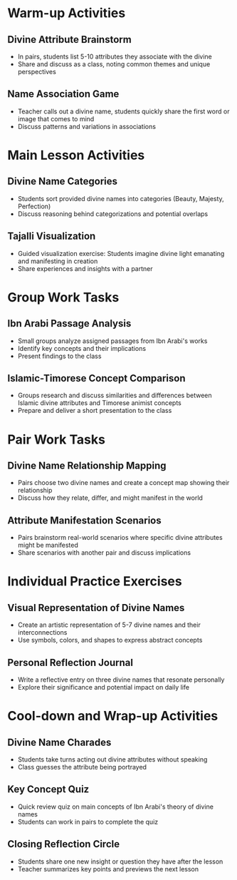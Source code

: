 # Warm-up Activities

## Divine Attribute Brainstorm
- In pairs, students list 5-10 attributes they associate with the divine
- Share and discuss as a class, noting common themes and unique perspectives

## Name Association Game
- Teacher calls out a divine name, students quickly share the first word or image that comes to mind
- Discuss patterns and variations in associations

# Main Lesson Activities

## Divine Name Categories
- Students sort provided divine names into categories (Beauty, Majesty, Perfection)
- Discuss reasoning behind categorizations and potential overlaps

## Tajalli Visualization
- Guided visualization exercise: Students imagine divine light emanating and manifesting in creation
- Share experiences and insights with a partner

# Group Work Tasks

## Ibn Arabi Passage Analysis
- Small groups analyze assigned passages from Ibn Arabi's works
- Identify key concepts and their implications
- Present findings to the class

## Islamic-Timorese Concept Comparison
- Groups research and discuss similarities and differences between Islamic divine attributes and Timorese animist concepts
- Prepare and deliver a short presentation to the class

# Pair Work Tasks

## Divine Name Relationship Mapping
- Pairs choose two divine names and create a concept map showing their relationship
- Discuss how they relate, differ, and might manifest in the world

## Attribute Manifestation Scenarios
- Pairs brainstorm real-world scenarios where specific divine attributes might be manifested
- Share scenarios with another pair and discuss implications

# Individual Practice Exercises

## Visual Representation of Divine Names
- Create an artistic representation of 5-7 divine names and their interconnections
- Use symbols, colors, and shapes to express abstract concepts

## Personal Reflection Journal
- Write a reflective entry on three divine names that resonate personally
- Explore their significance and potential impact on daily life

# Cool-down and Wrap-up Activities

## Divine Name Charades
- Students take turns acting out divine attributes without speaking
- Class guesses the attribute being portrayed

## Key Concept Quiz
- Quick review quiz on main concepts of Ibn Arabi's theory of divine names
- Students can work in pairs to complete the quiz

## Closing Reflection Circle
- Students share one new insight or question they have after the lesson
- Teacher summarizes key points and previews the next lesson